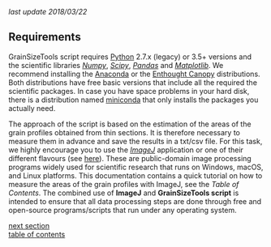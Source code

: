 *last update 2018/03/22*

Requirements
-------------

GrainSizeTools script requires [Python][1] 2.7.x (legacy) or 3.5+ versions and the scientific libraries [*Numpy*][2], [*Scipy*][3], [*Pandas*][9] and [*Matplotlib*][4]. We recommend installing the [Anaconda][5] or the [Enthought Canopy][6] distributions. Both distributions have free basic versions that include all the required the scientific packages. In case you have space problems in your hard disk, there is a distribution named [miniconda][7] that only installs the packages you actually need.

The approach of the script is based on the estimation of the areas of the grain profiles obtained from thin sections. It is therefore necessary to measure them in advance and save the results in a txt/csv file. For this task, we highly encourage you to use the [*ImageJ*](http://rsbweb.nih.gov/ij/) application or one of their different flavours (see [here](http://fiji.sc/ImageJ)). These are public-domain image processing programs widely used for scientific research that runs on Windows, macOS, and Linux platforms. This documentation contains a quick tutorial on how to measure the areas of the grain profiles with ImageJ, see the *Table of Contents*. The combined use of **ImageJ** and **GrainSizeTools script** is intended to ensure that all data processing steps are done through free and open-source programs/scripts that run under any operating system.



[next section](https://github.com/marcoalopez/GrainSizeTools/blob/master/DOCS/Scope.md)  
[table of contents](https://github.com/marcoalopez/GrainSizeTools/blob/master/DOCS/tableOfContents.md)



[1]: https://www.python.org/

[2]: http://www.numpy.org/

[3]: http://www.scipy.org/

[4]: http://matplotlib.org/

[5]: https://www.anaconda.com/download/

[6]: https://www.enthought.com/products/canopy/

[7]: http://conda.pydata.org/miniconda.html

[8]: http://rsbweb.nih.gov/ij/

[9]: http://pandas.pydata.org

